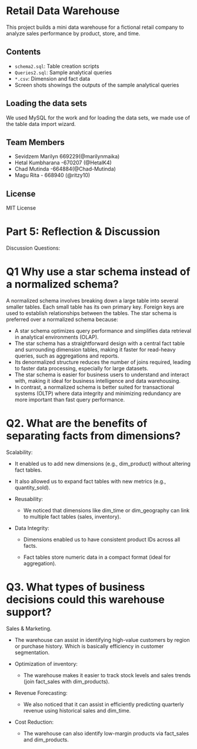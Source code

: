 
# Retail Data Warehouse

This project builds a mini data warehouse for a fictional retail company to analyze sales performance by product, store, and time.

## Contents

- `schema2.sql`: Table creation scripts
- `Queries2.sql`: Sample analytical queries
- `*.csv`: Dimension and fact data
- Screen shots showings the outputs of the sample analytical queries

## Loading the data sets
We used MySQL for the work and for loading  the data sets, we made use of the table data import wizard.

## Team Members

- Sevidzem Marilyn 669229(@marilynmaika)
- Hetal Kumbharana -670207 (@HetalK4)
- Chad Mutinda -664884(@Chad-Mutinda)
- Magu Rita - 668940 (@ritzy10)


## License

MIT License


# Part 5: Reflection & Discussion
Discussion Questions:
# Q1 Why use a star schema instead of a normalized schema?
A normalized schema involves breaking down a large table into several smaller tables. Each small table has its own primary key. Foreign keys are used to establish relationships between the tables. 
The star schema is preferred over a normalized schema because:
-	A star schema optimizes query performance and simplifies data retrieval in analytical environments (OLAP).
-	The star schema has a straightforward design with a central fact table and surrounding dimension tables, making it faster for read-heavy queries, such as aggregations and reports. 
-	Its denormalized structure reduces the number of joins required, leading to faster data processing, especially for large datasets. 
-	The star schema is easier for business users to understand and interact with, making it ideal for business intelligence and data warehousing.
-	 In contrast, a normalized schema is better suited for transactional systems (OLTP) where data integrity and minimizing redundancy are more important than fast query performance.

 
# Q2. What are the benefits of separating facts from dimensions?
Scalability:  
  - It enabled us to add new dimensions (e.g., dim_product) without altering fact tables.  
  - It also allowed us to expand fact tables with new metrics (e.g., quantity_sold).  

- Reusability:  
  - We noticed that dimensions like dim_time or dim_geography can link to multiple fact tables (sales, inventory).  

- Data Integrity:  
  - Dimensions enabled us to have consistent product IDs across all facts.  
  
  - Fact tables store numeric data in a compact format (ideal for aggregation).  




# Q3. What types of business decisions could this warehouse support?
 Sales & Marketing. 
 - The warehouse can assist in identifying high-value customers by region or purchase history.  Which is basically efficiency in customer segmentation.
  
  
- Optimization of inventory:  
  - The warehouse makes it easier to track stock levels and sales trends (join fact_sales with dim_products).  

 
- Revenue Forecasting:  
  - We also noticed that it can assist in efficiently predicting quarterly revenue using historical sales and dim_time.  


- Cost Reduction:  
  - The warehouse can also identify low-margin products via fact_sales and dim_products.  


